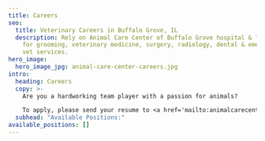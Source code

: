 ```yaml
---
title: Careers
seo:
  title: Veterinary Careers in Buffalo Grove, IL
  description: Rely on Animal Care Center of Buffalo Grove hospital & laboratory
    for grooming, veterinary medicine, surgery, radiology, dental & emergency
    vet services.
hero_image:
  hero_image_jpg: animal-care-center-careers.jpg
intro:
  heading: Careers
  copy: >-
    Are you a hardworking team player with a passion for animals? 

    To apply, please send your resume to <a href='mailto:animalcarecenterbg@gmail.com'>animalcarecenterbg@gmail.com</a>
  subhead: "Available Positions:"
available_positions: []
---
```

